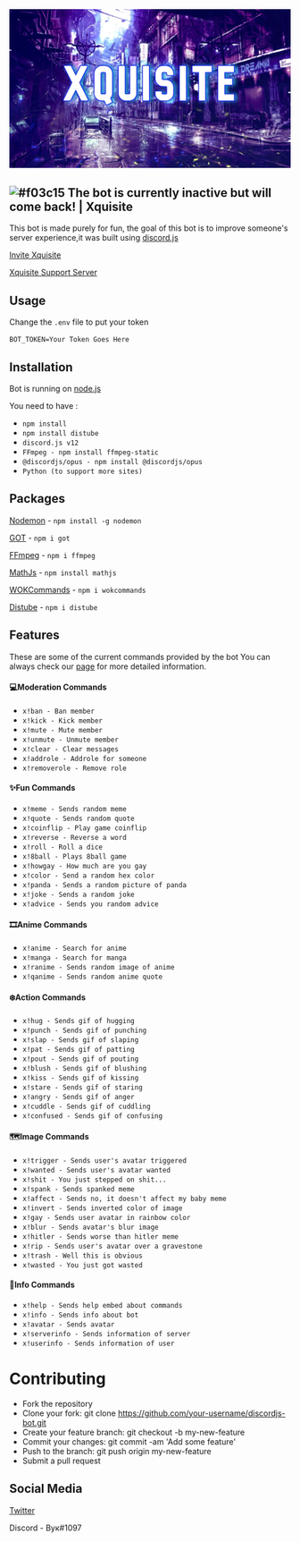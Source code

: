 <img src="logo.jpg">

## ![#f03c15](https://via.placeholder.com/15/f03c15/000000?text=+) The bot is currently inactive but will come back! | Xquisite

This bot is made purely for fun, the goal of this bot is to improve someone's server experience,it was built using [discord.js](https://discord.js.org/#/)

[Invite Xquisite](https://discord.com/api/oauth2/authorize?client_id=840968738122498070&permissions=8&scope=bot)

[Xquisite Support Server](https://dsc.gg/xquisite-support)

## Usage
Change the ```.env``` file to put your token

```
BOT_TOKEN=Your Token Goes Here
```
## Installation
Bot is running on [node.js](https://nodejs.org/en/)

You need to have :

* ```npm install```
* ```npm install distube```
* ```discord.js v12```
* ```FFmpeg - npm install ffmpeg-static```
* ```@discordjs/opus - npm install @discordjs/opus```
* ```Python (to support more sites)```

## Packages
[Nodemon](https://www.npmjs.com/package/nodemon) - ```npm install -g nodemon```

[GOT](https://www.npmjs.com/package/got) - ```npm i got```

[FFmpeg](https://www.npmjs.com/package/ffmpeg) - ```npm i ffmpeg```

[MathJs](https://www.npmjs.com/package/mathjs) - ```npm install mathjs```

[WOKCommands](https://www.npmjs.com/package/wokcommands) - ```npm i wokcommands```

[Distube](https://www.npmjs.com/package/distube) - ```npm i distube```

## Features
These are some of the current commands provided by the bot
You can always check our [page](https://yuukadev.gitbook.io/xquisite-discord-bot/) for more detailed information.

#### 💻Moderation Commands
* ```x!ban - Ban member```
* ```x!kick - Kick member```
* ```x!mute - Mute member```
* ```x!unmute - Unmute member```
* ```x!clear - Clear messages```
* ```x!addrole - Addrole for someone```
* ```x!removerole - Remove role```

#### ✨Fun Commands
* ```x!meme - Sends random meme```
* ```x!quote - Sends random quote```
* ```x!coinflip - Play game coinflip```
* ```x!reverse - Reverse a word```
* ```x!roll - Roll a dice```
* ```x!8ball - Plays 8ball game```
* ```x!howgay - How much are you gay```
* ```x!color - Send a random hex color```
* ```x!panda - Sends a random picture of panda```
* ```x!joke - Sends a random joke```
* ```x!advice - Sends you random advice```

#### 🎞️Anime Commands
* ```x!anime - Search for anime```
* ```x!manga - Search for manga```
* ```x!ranime - Sends random image of anime```
* ```x!qanime - Sends random anime quote```

#### ❄️Action Commands
* ```x!hug - Sends gif of hugging```
* ```x!punch - Sends gif of punching```
* ```x!slap - Sends gif of slaping```
* ```x!pat - Sends gif of patting```
* ```x!pout - Sends gif of pouting```
* ```x!blush - Sends gif of blushing```
* ```x!kiss - Sends gif of kissing```
* ```x!stare - Sends gif of staring```
* ```x!angry - Sends gif of anger```
* ```x!cuddle - Sends gif of cuddling```
* ```x!confused - Sends gif of confusing```

#### 🗺️Image Commands
* ```x!trigger - Sends user's avatar triggered```
* ```x!wanted - Sends user's avatar wanted```
* ```x!shit - You just stepped on shit...```
* ```x!spank - Sends spanked meme```
* ```x!affect - Sends no, it doesn't affect my baby meme```
* ```x!invert - Sends inverted color of image```
* ```x!gay - Sends user avatar in rainbow color```
* ```x!blur - Sends avatar's blur image```
* ```x!hitler - Sends worse than hitler meme```
* ```x!rip - Sends user's avatar over a gravestone```
* ```x!trash - Well this is obvious```
* ```x!wasted - You just got wasted```

#### 📜Info Commands
* ```x!help - Sends help embed about commands```
* ```x!info - Sends info about bot```
* ```x!avatar - Sends avatar```
* ```x!serverinfo - Sends information of server```
* ```x!userinfo - Sends information of user```

# Contributing
* Fork the repository
* Clone your fork: git clone https://github.com/your-username/discordjs-bot.git
* Create your feature branch: git checkout -b my-new-feature
* Commit your changes: git commit -am 'Add some feature'
* Push to the branch: git push origin my-new-feature
* Submit a pull request

## Social Media
[Twitter](https://twitter.com/yuukasuoh)

Discord - Вук#1097
